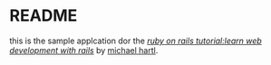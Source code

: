 # README

this is the sample applcation dor the [*ruby on rails tutorial:learn web development with rails*](https://www.railstutorial.org/)
by [michael hartl](https://www.michaelhatl.com/). 
